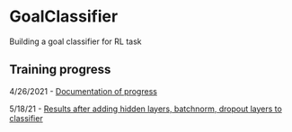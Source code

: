 # GoalClassifier
Building a goal classifier for RL task

## Training progress
4/26/2021 - [Documentation of progress](https://wandb.ai/raghavauppuluri/BinaryRewardClassifier/reports/Training-Progress-for-Binary-Reward-Classifier-4-26-21--Vmlldzo2NDE1OTc?accessToken=4cx3bt51s8lmwxrqv892372luyq2hiy80wgeux59cc2dl81kiyym8ajbyvs9szup)

5/18/21 - [Results after adding hidden layers, batchnorm, dropout layers to classifier](https://tensorboard.dev/experiment/zGkjX9GdRKmoipyAUKD0rA/#scalars&tagFilter=acc&run=)
